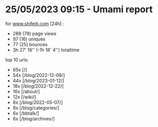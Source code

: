 # 25/05/2023 09:15 - Umami report
for www.shifeiti.com [24h] :

 - 289 (79) page views
 - 97 (16) uniques
 - 77 (25) bounces
 - 3h 27' 16'' (-1h 18' 4'') totaltime


top 10 urls:
 - 65x [/]
 - 54x [/blog/2022-12-09/]
 - 44x [/blog/2023-01-12/]
 - 18x [/blog/2022-12-22/]
 - 16x [/about/]
 - 12x [/wiki/]
 - 8x [/blog/2022-05-07/]
 - 8x [/blog/categories/]
 - 6x [/bbtalk/]
 - 6x [/blog/archives/]


